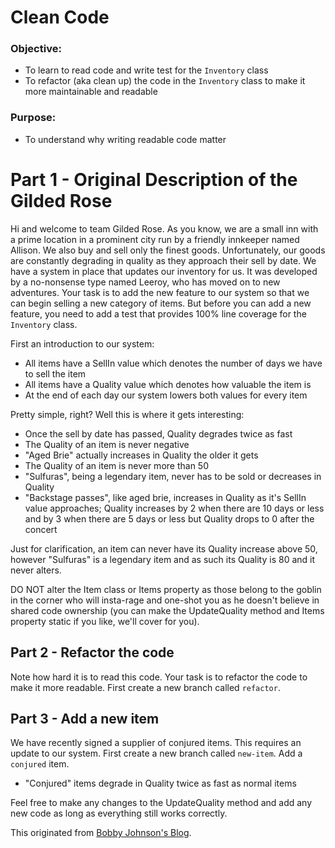 # Clean Code

### **Objective:**
* To learn to read code and write test for the `Inventory` class
* To refactor (aka clean up) the code in the `Inventory` class to make it more maintainable and readable

### **Purpose:**
* To understand why writing readable code matter

# Part 1 - Original Description of the Gilded Rose

Hi and welcome to team Gilded Rose. As you know, we are a small inn
with a prime location in a prominent city run by a friendly innkeeper
named Allison. We also buy and sell only the finest
goods. Unfortunately, our goods are constantly degrading in quality as
they approach their sell by date. We have a system in place that
updates our inventory for us. It was developed by a no-nonsense type
named Leeroy, who has moved on to new adventures. Your task is to add
the new feature to our system so that we can begin selling a new
category of items. But before you can add a new feature, you need to add a test
that provides 100% line coverage for the `Inventory` class.


First an introduction to our system:

- All items have a SellIn value which denotes the number of days we
  have to sell the item
- All items have a Quality value which denotes how valuable the item
  is
- At the end of each day our system lowers both values for every item

Pretty simple, right? Well this is where it gets interesting:

  - Once the sell by date has passed, Quality degrades twice as fast
  - The Quality of an item is never negative
  - "Aged Brie" actually increases in Quality the older it gets
  - The Quality of an item is never more than 50
  - "Sulfuras", being a legendary item, never has to be sold or
    decreases in Quality
  - "Backstage passes", like aged brie, increases in Quality as it's
    SellIn value approaches; Quality increases by 2 when there are 10
    days or less and by 3 when there are 5 days or less but Quality
    drops to 0 after the concert

Just for clarification, an item can never have its Quality increase
above 50, however "Sulfuras" is a legendary item and as such its
Quality is 80 and it never alters.

DO NOT alter the Item class or Items property as those belong to the goblin
in the corner who will insta-rage and one-shot you as he doesn't
believe in shared code ownership (you can make the UpdateQuality
method and Items property static if you like, we'll cover for
you).

## Part 2 - Refactor the code

Note how hard it is to read this code. Your task is to refactor the code to make it more readable. First create a new branch called `refactor`.


## Part 3 - Add a new item

We have recently signed a supplier of conjured items. This requires an update to our system. First create a new branch called `new-item`. Add a `conjured` item.

- "Conjured" items degrade in Quality twice as fast as normal items

Feel free to make any changes to the UpdateQuality method and add any
new code as long as everything still works correctly.


This originated from [Bobby Johnson's Blog](https://iamnotmyself.com/2011/02/13/refactor-this-the-gilded-rose-kata/).
